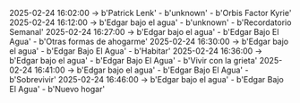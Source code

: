 2025-02-24 16:02:00 -> b'Patrick Lenk' - b'unknown' - b'Orbis Factor Kyrie'
2025-02-24 16:12:00 -> b'Edgar bajo el agua' - b'unknown' - b'Recordatorio Semanal'
2025-02-24 16:27:00 -> b'Edgar bajo el agua' - b'Edgar Bajo El Agua' - b'Otras formas de ahogarme'
2025-02-24 16:30:00 -> b'Edgar bajo el agua' - b'Edgar Bajo El Agua' - b'Habitar'
2025-02-24 16:36:00 -> b'Edgar bajo el agua' - b'Edgar Bajo El Agua' - b'Vivir con la grieta'
2025-02-24 16:41:00 -> b'Edgar bajo el agua' - b'Edgar Bajo El Agua' - b'Sobrevivir'
2025-02-24 16:46:00 -> b'Edgar bajo el agua' - b'Edgar Bajo El Agua' - b'Nuevo hogar'
